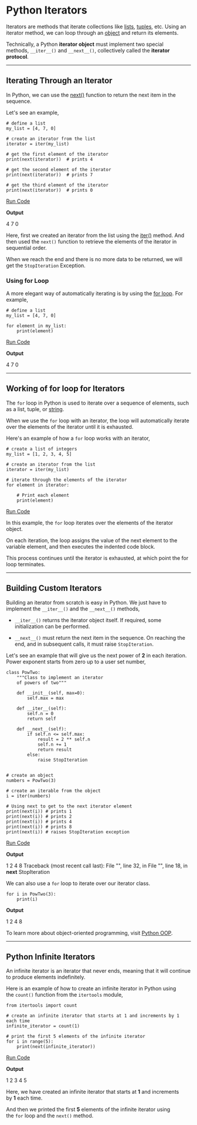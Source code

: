 # Python Iterators

Iterators are methods that iterate collections like [lists](https://www.programiz.com/python-programming/list), [tuples](https://www.programiz.com/python-programming/tuple), etc. Using an iterator method, we can loop through an [object](https://www.programiz.com/python-programming/class#objects) and return its elements.

Technically, a Python **iterator object** must implement two special methods, `__iter__()` and `__next__()`, collectively called the **iterator protocol**.

---

## Iterating Through an Iterator

In Python, we can use the [next()](https://www.programiz.com/python-programming/methods/built-in/next) function to return the next item in the sequence.

Let's see an example,

```
# define a list
my_list = [4, 7, 0]

# create an iterator from the list
iterator = iter(my_list)

# get the first element of the iterator
print(next(iterator))  # prints 4

# get the second element of the iterator
print(next(iterator))  # prints 7

# get the third element of the iterator
print(next(iterator))  # prints 0
```

[Run Code](https://www.programiz.com/python-programming/online-compiler)

**Output**

4
7
0

Here, first we created an iterator from the list using the [iter()](https://www.programiz.com/python-programming/methods/built-in/iter) method. And then used the `next()` function to retrieve the elements of the iterator in sequential order.

When we reach the end and there is no more data to be returned, we will get the `StopIteration` Exception.

### Using for Loop

A more elegant way of automatically iterating is by using the [for loop](https://www.programiz.com/python-programming/for-loop). For example,

```
# define a list
my_list = [4, 7, 0]

for element in my_list:
    print(element)
```

[Run Code](https://www.programiz.com/python-programming/online-compiler)

**Output**

4
7
0

---

## Working of for loop for Iterators

The `for` loop in Python is used to iterate over a sequence of elements, such as a list, tuple, or [string](https://www.programiz.com/python-programming/string).

When we use the `for` loop with an iterator, the loop will automatically iterate over the elements of the iterator until it is exhausted.

Here's an example of how a `for` loop works with an iterator,

```
# create a list of integers
my_list = [1, 2, 3, 4, 5]

# create an iterator from the list
iterator = iter(my_list)

# iterate through the elements of the iterator
for element in iterator:

    # Print each element
    print(element)
```

[Run Code](https://www.programiz.com/python-programming/online-compiler)

In this example, the `for` loop iterates over the elements of the iterator object.

On each iteration, the loop assigns the value of the next element to the variable element, and then executes the indented code block.

This process continues until the iterator is exhausted, at which point the for loop terminates.

---

## Building Custom Iterators

Building an iterator from scratch is easy in Python. We just have to implement the `__iter__()` and the `__next__()` methods,

- `__iter__()` returns the iterator object itself. If required, some initialization can be performed.

- `__next__()` must return the next item in the sequence. On reaching the end, and in subsequent calls, it must raise `StopIteration`.

Let's see an example that will give us the next power of **2** in each iteration. Power exponent starts from zero up to a user set number,

```
class PowTwo:
    """Class to implement an iterator
    of powers of two"""

    def __init__(self, max=0):
        self.max = max

    def __iter__(self):
        self.n = 0
        return self

    def __next__(self):
        if self.n <= self.max:
            result = 2 ** self.n
            self.n += 1
            return result
        else:
            raise StopIteration


# create an object
numbers = PowTwo(3)

# create an iterable from the object
i = iter(numbers)

# Using next to get to the next iterator element
print(next(i)) # prints 1
print(next(i)) # prints 2
print(next(i)) # prints 4
print(next(i)) # prints 8
print(next(i)) # raises StopIteration exception
```

[Run Code](https://www.programiz.com/python-programming/online-compiler)

**Output**

1
2
4
8
Traceback (most recent call last):
  File "<string>", line 32, in <module>
File "<string>", line 18, in __next__
StopIteration

We can also use a `for` loop to iterate over our iterator class.

```
for i in PowTwo(3):
    print(i)
```

**Output**

1
2
4
8

To learn more about object-oriented programming, visit [Python OOP](https://www.programiz.com/python-programming/object-oriented-programming).

---

## Python Infinite Iterators

An infinite iterator is an iterator that never ends, meaning that it will continue to produce elements indefinitely.

Here is an example of how to create an infinite iterator in Python using the `count()` function from the `itertools` module,

```
from itertools import count

# create an infinite iterator that starts at 1 and increments by 1 each time
infinite_iterator = count(1)

# print the first 5 elements of the infinite iterator
for i in range(5):
    print(next(infinite_iterator))
```

[Run Code](https://www.programiz.com/python-programming/online-compiler)

**Output**

1
2
3
4
5

Here, we have created an infinite iterator that starts at **1** and increments by **1** each time.

And then we printed the first **5** elements of the infinite iterator using the `for` loop and the `next()` method.

